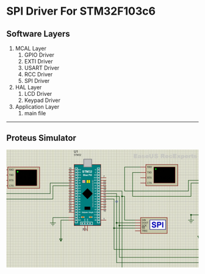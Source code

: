 # **SPI Driver For STM32F103c6**
## Software Layers
1. MCAL Layer
   1. GPIO Driver
   2. EXTI Driver
   3. USART Driver
   4. RCC Driver
   5. SPI Driver
2. HAL Layer
   1. LCD Driver
   2. Keypad Driver
3. Application Layer
   1. main file
---
## **Proteus Simulator**
<img src="/07_MCU_Interfacing/05_SPI_02/01_STM32_SPI_Driver/img/Proteus.gif" >